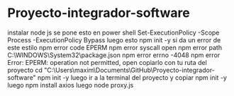 # Proyecto-integrador-software
instalar node js
se pone esto en power shell Set-ExecutionPolicy -Scope Process -ExecutionPolicy Bypass
luego esto npm init -y
si da un error de este estilo npm error code EPERM npm error syscall open npm error path C:\WINDOWS\System32\package.json npm error errno -4048 npm error Error: EPERM: operation not permitted, open
copiarlo con tu ruta del proyecto cd "C:\Users\maxim\Documents\GitHub\Proyecto-integrador-software"
npm init -y
luego ir a la terminal del proyecto y copiar npm init -y
luego npm install axios
luego node proxy.js